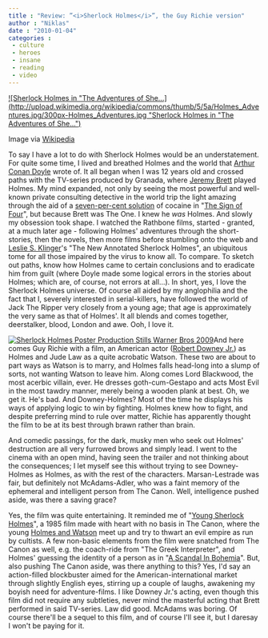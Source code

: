 ```yaml
---
title : "Review: ”<i>Sherlock Holmes</i>”, the Guy Richie version"
author : "Niklas"
date : "2010-01-04"
categories : 
 - culture
 - heroes
 - insane
 - reading
 - video
---
```


[![Sherlock Holmes in "The Adventures of She...](http://upload.wikimedia.org/wikipedia/commons/thumb/5/5a/Holmes_Adventures.jpg/300px-Holmes_Adventures.jpg "Sherlock Holmes in "The Adventures of She...")](http://commons.wikipedia.org/wiki/Image:Holmes_Adventures.jpg)

Image via [Wikipedia](http://commons.wikipedia.org/wiki/Image:Holmes_Adventures.jpg)

To say I have a lot to do with Sherlock Holmes would be an understatement. For quite some time, I lived and breathed Holmes and the world that [Arthur Conan Doyle](http://en.wikipedia.org/wiki/Arthur_Conan_Doyle "Arthur Conan Doyle") wrote of. It all began when I was 12 years old and crossed paths with the TV-series produced by Granada, where [Jeremy Brett](http://en.wikipedia.org/wiki/Jeremy_Brett "Jeremy Brett") played Holmes. My mind expanded, not only by seeing the most powerful and well-known private consulting detective in the world trip the light amazing through the aid of a [seven-per-cent solution](http://en.wikipedia.org/wiki/The_Seven-Per-Cent_Solution "The Seven-Per-Cent Solution") of cocaine in "[The Sign of Four](http://www.amazon.com/Sign-Four-Broadview-Reprint/dp/1551113929%3FSubscriptionId%3D0G81C5DAZ03ZR9WH9X82%26tag%3Dzemanta-20%26linkCode%3Dxm2%26camp%3D2025%26creative%3D165953%26creativeASIN%3D1551113929 "The Sign of Four: Broadview Reprint Edition")", but because Brett was The One. I knew he _was_ Holmes. And slowly my obsession took shape. I watched the Rathbone films, started - granted, at a much later age - following Holmes' adventures through the short-stories, then the novels, then more films before stumbling onto the web and [Leslie S. Klinger](http://en.wikipedia.org/wiki/Leslie_S._Klinger "Leslie S. Klinger")'s "The New Annotated Sherlock Holmes", an ubiquitous tome for all those impaired by the virus to know all. To compare. To sketch out paths, know how Holmes came to certain conclusions and to eradicate him from guilt (where Doyle made some logical errors in the stories about Holmes; which are, of course, not errors at all...). In short, yes, I love the Sherlock Holmes universe. Of course all aided by my anglophilia and the fact that I, severely interested in serial-killers, have followed the world of Jack The Ripper very closely from a young age; that age is approximately the very same as that of Holmes'. It all blends and comes together, deerstalker, blood, London and awe. Ooh, I love it.

[![](http://l.yimg.com/img.omg.yahoo.com/omg/us/img/d6/6b/9433_6425947794.jpg "Sherlock Holmes Poster Production Stills Warner Bros 2009")](http://l.yimg.com/img.omg.yahoo.com/omg/us/img/d6/6b/9433_6425947794.jpg)And here comes Guy Richie with a film, an American actor ([Robert Downey Jr.](http://en.wikipedia.org/wiki/Robert_Downey%2C_Jr. "Robert Downey, Jr.")) as Holmes and Jude Law as a quite acrobatic Watson. These two are about to part ways as Watson is to marry, and Holmes falls head-long into a slump of sorts, not wanting Watson to leave him. Along comes Lord Blackwood, the most acerbic villain, ever. He dresses goth-cum-Gestapo and acts Most Evil in the most tawdry manner, merely being a wooden plank at best. Oh, we get it. He's bad. And Downey-Holmes? Most of the time he displays his ways of applying logic to win by fighting. Holmes knew how to fight, and despite preferring mind to rule over matter, Richie has apparently thought the film to be at its best through brawn rather than brain.

And comedic passings, for the dark, musky men who seek out Holmes' destruction are all very furrowed brows and simply lead. I went to the cinema with an open mind, having seen the trailer and not thinking about the consequences; I let myself see this without trying to see Downey-Holmes as Holmes, as with the rest of the characters. Marsan-Lestrade was fair, but definitely not McAdams-Adler, who was a faint memory of the ephemeral and intelligent person from The Canon. Well, intelligence pushed aside, was there a saving grace?

Yes, the film was quite entertaining. It reminded me of "[Young Sherlock Holmes](http://www.imdb.com/title/tt0090357/ "Young Sherlock Holmes")", a 1985 film made with heart with no basis in The Canon, where the young [Holmes and Watson](http://en.wikipedia.org/wiki/Sherlock_Holmes "Sherlock Holmes") meet up and try to thwart an evil empire as run by cultists. A few non-basic elements from the film were snatched from The Canon as well, e.g. the coach-ride from "The Greek Interpreter", and Holmes' guessing the identity of a person as in "[A Scandal In Bohemia](http://en.wikipedia.org/wiki/A_Scandal_in_Bohemia "A Scandal in Bohemia")". But, also pushing The Canon aside, was there anything to this? Yes, I'd say an action-filled blockbuster aimed for the American-international market through slightly English eyes, stirring up a couple of laughs, awakening my boyish need for adventure-films. I like Downey Jr.'s acting, even though this film did not require any subtleties, never mind the masterful acting that Brett performed in said TV-series. Law did good. McAdams was boring. Of course there'll be a sequel to this film, and of course I'll see it, but I daresay I won't be paying for it.
